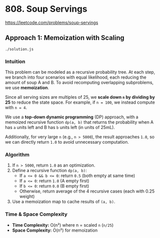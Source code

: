# 808. Soup Servings

https://leetcode.com/problems/soup-servings

## Approach 1: Memoization with Scaling
`./solution.js`

### Intuition

This problem can be modeled as a recursive probability tree. At each step, we branch into four scenarios with equal likelihood, each reducing the amount of soup A and B. To avoid recomputing overlapping subproblems, we use **memoization**.

Since all serving sizes are multiples of 25, we **scale down `n` by dividing by 25** to reduce the state space. For example, if `n = 100`, we instead compute with `n = 4`.

We use a **top-down dynamic programming** (DP) approach, with a memoized recursive function `dp(a, b)` that returns the probability when A has `a` units left and B has `b` units left (in units of 25mL).

Additionally, for very large `n` (e.g., `n > 5000`), the result approaches `1.0`, so we can directly return `1.0` to avoid unnecessary computation.

### Algorithm

1. If `n > 5000`, return `1.0` as an optimization.
2. Define a recursive function `dp(a, b)`:
   - If `a <= 0 && b <= 0`: return `0.5` (both empty at same time)
   - If `a <= 0`: return `1.0` (A empty first)
   - If `b <= 0`: return `0.0` (B empty first)
   - Otherwise, return average of the 4 recursive cases (each with 0.25 weight)
3. Use a memoization map to cache results of `(a, b)`.

### Time & Space Complexity

* **Time Complexity:** O(n²) where n = scaled `n` (`n/25`)
* **Space Complexity:** O(n²) for memoization